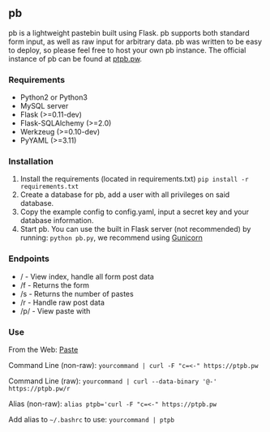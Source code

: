 ## pb

pb is a lightweight pastebin built using Flask. pb supports both standard form input, as well as raw input for arbitrary data. pb was written to be easy to deploy, so please feel free to host your own pb instance. The official instance of pb can be found at [ptpb.pw](https://ptpb.pw).

### Requirements

* Python2 or Python3
* MySQL server
* Flask (>=0.11-dev)
* Flask-SQLAlchemy (>=2.0)
* Werkzeug (>=0.10-dev)
* PyYAML (>=3.11)

### Installation

1. Install the requirements (located in requirements.txt) `pip install -r requirements.txt`
2. Create a database for pb, add a user with all privileges on said database. 
3. Copy the example config to config.yaml, input a secret key and your database information.
4. Start pb. You can use the built in Flask server (not recommended) by running: `python pb.py`, we recommend using [Gunicorn](https://github.com/benoitc/gunicorn)

### Endpoints

* / - View index, handle all form post data
* /f - Returns the form
* /s - Returns the number of pastes 
* /r - Handle raw post data
* /p/<id> - View paste with <id>

### Use

From the Web: [Paste](https://ptpb.pw)

Command Line (non-raw):
`yourcommand | curl -F "c=<-" https://ptpb.pw`

Command Line (raw):
`yourcommand | curl --data-binary '@-' https://ptpb.pw/r`

Alias (non-raw):
`alias ptpb='curl -F "c=<-" https://ptpb.pw` 

Add alias to `~/.bashrc` to use:
`yourcommand | ptpb`
